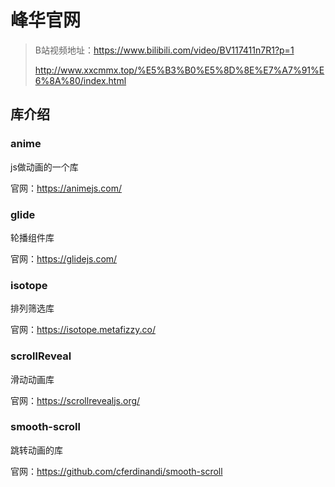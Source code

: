 # 峰华官网

> B站视频地址：https://www.bilibili.com/video/BV117411n7R1?p=1
>
> http://www.xxcmmx.top/%E5%B3%B0%E5%8D%8E%E7%A7%91%E6%8A%80/index.html

## 库介绍

### anime

js做动画的一个库

官网：https://animejs.com/

### glide

轮播组件库

官网：https://glidejs.com/

### isotope

排列筛选库

官网：https://isotope.metafizzy.co/

### scrollReveal

滑动动画库

官网：https://scrollrevealjs.org/

### smooth-scroll

跳转动画的库

官网：https://github.com/cferdinandi/smooth-scroll
